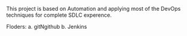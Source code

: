 This project is based on Automation and applying most of the DevOps techniques for complete SDLC experence.

Floders:
a. gitNgithub
b. Jenkins